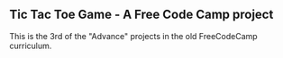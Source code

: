 ## Tic Tac Toe Game - A Free Code Camp project

This is the 3rd of the "Advance" projects in the old FreeCodeCamp curriculum.